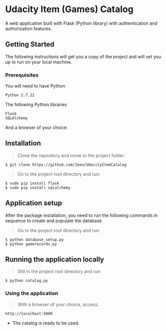 # Udacity Item (Games) Catalog

A web application built with Flask (Python library) with authentication and authorization features.

## Getting Started

The following instructions will get you a copy of the project and will set you up to run on your local machine.

### Prerequisites

You will need to have Python

```
Python 2.7.12
```

The following Python libraries

```
Flask
SQLAlchemy
```
And a browser of your choice.

## Installation

>Clone the repository and move to the project folder:

    $ git clone https://github.com/Joeu/UdacityItemCatalog

>Go to the project root directory and run:

    $ sudo pip install flask
    $ sudo pip install sqlalchemy

## Application setup

After the package installation, you need to run the following commands in sequence to create and populate the database

>Go to the project root directory and run:

    $ python database_setup.py
    $ python gamerecords.py

## Running the application locally

>Still in the project root directory and run:

    $ python catalog.py

### Using the application

>With a browser of your choice, access:

    http://localhost:5000


* The catalog is ready to be used.
